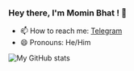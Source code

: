 ### Hey there, I'm Momin Bhat ! 👋

- 📫 How to reach me: [Telegram](https://t.me/patriot_235)
- 😄 Pronouns: He/Him

![My GitHub stats](https://github-readme-stats.vercel.app/api?username=Patriot-06&show_icons=true&theme=transparent)

